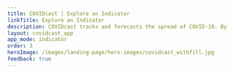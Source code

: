 ```yaml
---
title: COVIDcast | Explore an Indicator
linkTitle: Explore an Indicator
description: COVIDcast tracks and forecasts the spread of COVID-19. By Carnegie Mellon's Delphi Research Group.
layout: covidcast_app
app_mode: indicator
order: 3
heroImage: /images/landing-page/hero-images/covidcast_withfill.jpg
feedback: true
---
```

